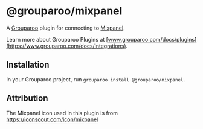 # @grouparoo/mixpanel

A [Grouparoo](https://www.grouparoo.com) plugin for connecting to [Mixpanel](https://mixpanel.com/).

Learn more about Grouparoo Plugins at [www.grouparoo.com/docs/plugins](https://www.grouparoo.com/docs/integrations).

## Installation

In your Grouparoo project, run `grouparoo install @grouparoo/mixpanel`.

## Attribution

The Mixpanel icon used in this plugin is from https://iconscout.com/icon/mixpanel
